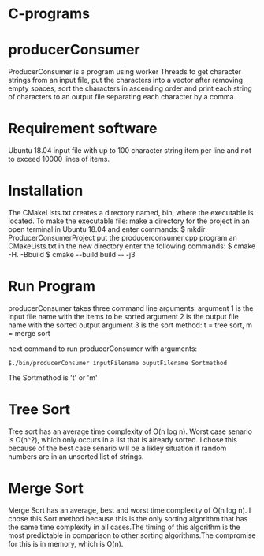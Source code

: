 # C-programs
# producerConsumer

ProducerConsumer is a program using worker Threads to get character strings from an input file,
put the characters into a vector after removing empty spaces, sort the characters in ascending order
and print each string of characters to an output file separating each character by a comma.

# Requirement software

Ubuntu 18.04
input file with up to 100 character string item per line and not to exceed 10000 lines of items.

# Installation
  The CMakeLists.txt creates a directory named, bin, where the executable is located. To make the
  executable file:
  make a directory for the project in an open terminal in Ubuntu 18.04 and enter commands:
  	$ mkdir ProducerConsumerProject
  put the producerconsumer.cpp program an CMakeLists.txt in the new directory
  enter the following commands:
  	$ cmake -H. -Bbuild
	$ cmake --build build -- -j3
# Run Program
  producerConsumer takes three command line arguments:
  argument 1 is the input file name with the items to be sorted
  argument 2 is the output file name with the sorted output 
  argument 3 is the sort method: t = tree sort, m = merge sort

  next command to run producerConsumer with arguments:

	$./bin/producerConsumer inputFilename ouputFilename Sortmethod

  The Sortmethod is 't' or 'm'
# Tree Sort
  Tree sort has an average time complexity of O(n log n). Worst case senario is O(n^2),
  which only occurs in a list that is already sorted. I chose this because of the best case
  senario will be a likley situation if random numbers are in an unsorted list of
  strings. 

# Merge Sort
  Merge Sort has an average, best and worst time complexity of O(n log n). I chose this Sort 
  method because this is the only sorting algorithm that has the same time complexity in all
  cases.The timing of this algorithm is the most predictable in comparison to other sorting
  algorithms.The compromise for this is in memory, which is O(n).
